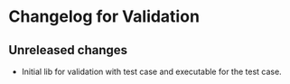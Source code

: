 # Changelog for Validation

## Unreleased changes

* Initial lib for validation with test case and executable for the test case.
